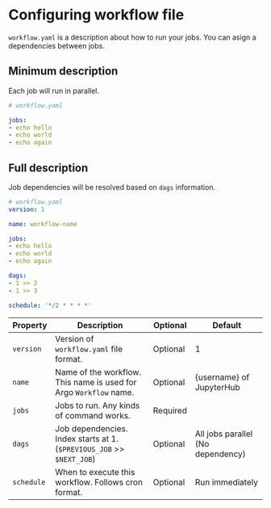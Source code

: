 # Configuring workflow file

`workflow.yaml` is a description about how to run your jobs. You can asign a dependencies between jobs.

## Minimum description

Each job will run in parallel.

```yaml
# workflow.yaml

jobs:
- echo hello
- echo world
- echo again
```

## Full description

Job dependencies will be resolved based on `dags` information.

```yaml
# workflow.yaml
version: 1

name: workflow-name

jobs:
- echo hello
- echo world
- echo again

dags:
- 1 >> 2
- 1 >> 3

schedule: '*/2 * * * *'
```

| Property  | Description                                                           | Optional  | Default                           |
|-----------|-----------------------------------------------------------------------|-----------|-----------------------------------|
|`version`  | Version of `workflow.yaml` file format.                               | Optional  | 1                                 |
|`name`     | Name of the workflow. This name is used for Argo `Workflow` name.     | Optional  | {username} of JupyterHub          |
|`jobs`     | Jobs to run. Any kinds of command works.                              | Required  |                                   |
|`dags`     | Job dependencies. Index starts at 1. (`$PREVIOUS_JOB` >> `$NEXT_JOB`) | Optional  | All jobs parallel (No dependency) |
|`schedule` | When to execute this workflow. Follows cron format.                   | Optional  | Run immediately                   |
